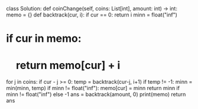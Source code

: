 class Solution:
def coinChange(self, coins: List[int], amount: int) -> int:
memo = {}
def backtrack(cur, i):
if cur == 0:
return i
minn = float("inf")
# if cur in memo:
#     return memo[cur] + i
for j in coins:
if cur - j >= 0:
temp = backtrack(cur-j, i+1)
if temp != -1:
minn = min(minn, temp)
if minn != float("inf"):
memo[cur] = minn
return minn if minn != float("inf") else -1
ans = backtrack(amount, 0)
print(memo)
return ans